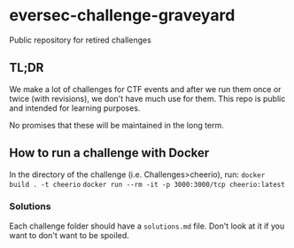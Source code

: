 # eversec-challenge-graveyard
Public repository for retired challenges

## TL;DR
We make a lot of challenges for CTF events and after we run them once or twice (with revisions), we don't have much use for them. This repo is public and intended for learning purposes. 

No promises that these will be maintained in the long term. 

## How to run a challenge with Docker
In the directory of the challenge (i.e. Challenges>cheerio), run:
`docker build . -t cheerio`
`docker run --rm -it -p 3000:3000/tcp cheerio:latest`

### Solutions
Each challenge folder should have a `solutions.md` file. Don't look at it if you want to don't want to be spoiled.